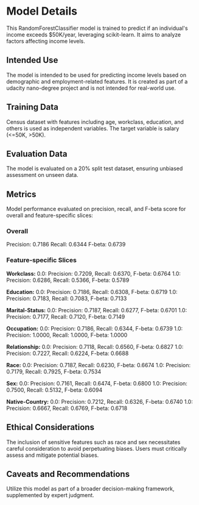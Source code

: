 # Model Details

This RandomForestClassifier model is trained to predict if an individual's income exceeds $50K/year, leveraging scikit-learn. It aims to analyze factors affecting income levels.

## Intended Use

The model is intended to be used for predicting income levels based on demographic and employment-related features. It is created as part of a udacity nano-degree project and is not intended for real-world use.

## Training Data

Census dataset with features including age, workclass, education, and others is used as independent variables. The target variable is salary (<=50K, >50K).

## Evaluation Data

The model is evaluated on a 20% split test dataset, ensuring unbiased assessment on unseen data.

## Metrics

Model performance evaluated on precision, recall, and F-beta score for overall and feature-specific slices:

### Overall

Precision: 0.7186
Recall: 0.6344
F-beta: 0.6739

### Feature-specific Slices

**Workclass:**
0.0: Precision: 0.7209, Recall: 0.6370, F-beta: 0.6764
1.0: Precision: 0.6286, Recall: 0.5366, F-beta: 0.5789

**Education:**
0.0: Precision: 0.7186, Recall: 0.6308, F-beta: 0.6719
1.0: Precision: 0.7183, Recall: 0.7083, F-beta: 0.7133

**Marital-Status:**
0.0: Precision: 0.7187, Recall: 0.6277, F-beta: 0.6701
1.0: Precision: 0.7177, Recall: 0.7120, F-beta: 0.7149

**Occupation:**
0.0: Precision: 0.7186, Recall: 0.6344, F-beta: 0.6739
1.0: Precision: 1.0000, Recall: 1.0000, F-beta: 1.0000

**Relationship:**
0.0: Precision: 0.7118, Recall: 0.6560, F-beta: 0.6827
1.0: Precision: 0.7227, Recall: 0.6224, F-beta: 0.6688

**Race:**
0.0: Precision: 0.7187, Recall: 0.6230, F-beta: 0.6674
1.0: Precision: 0.7179, Recall: 0.7925, F-beta: 0.7534

**Sex:**
0.0: Precision: 0.7161, Recall: 0.6474, F-beta: 0.6800
1.0: Precision: 0.7500, Recall: 0.5132, F-beta: 0.6094

**Native-Country:**
0.0: Precision: 0.7212, Recall: 0.6326, F-beta: 0.6740
1.0: Precision: 0.6667, Recall: 0.6769, F-beta: 0.6718

## Ethical Considerations

The inclusion of sensitive features such as race and sex necessitates careful consideration to avoid perpetuating biases. Users must critically assess and mitigate potential biases.

## Caveats and Recommendations

Utilize this model as part of a broader decision-making framework, supplemented by expert judgment.
